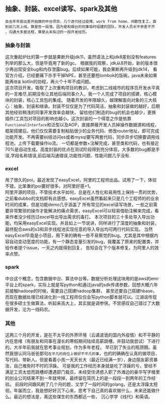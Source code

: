 ## 抽象、封装、excel读写、spark及其他


```$xslt
自去年年底出差开始做的中台项目，几个迭代经过疫情、work from home、间歇性复工，直到前几天上线，算是告一段落。因为是和烟台的同事临时组建的团队，开发人员水平参差不齐
，沟通大多是远程，算是从未有过的一段开发经历。

```

### 抽象与封装
这次重起炉灶的第一步就是果断升级jdk11，虽然语法上和jdk8差别没有features列举的那么大，但是毕竟用了新的gc。
根据我的观察，jdk从8开始，新的版本很少再出现安全bug和内存泄露bug。后续如果可能，我会果断再升级到jdk14，
看官方介绍，已经要痛下杀手干掉NPE，甚至还要抢lombok的饭碗。java未来如果能再`借鉴` kotlin的协程，再火个十年不成问题。
<br>这次项目开发，吸取了上次重构项目的教训，考虑到二线城市的程序员开发水平真的一言难尽,前期没有让其他后端同事介入，我一个人完成了项目的搭建，核心模块的封装，核心工具包的集成。
随着开发的年限越久，越理解面向对象的三大核心：抽象、封装和继承。封装不仅仅是为了代码简洁，抽象和封装做的越好，后期其他经验稍浅的同事开发效率会越快，
留给他们制造的bug的机会也越少，更换插件/工具包对项目的影响也越小。这次封装的一个得意之作是依靠`FunctionalInterface`和泛型以及AOP，直接屏蔽开发人员掉操作数据源和线程，
框架搭建后，他们仅仅需要复制粘贴很少的业务代码、修改router地址，即可完成功能开发。不再需要纠结访问es或者mysql要写两套代码，同步异步切换要调用线程池，上传下载要操作io流。
一切都是参数+注解完成，甚至类和代码，也有接近70%是自动生成。高度封装的优点在测试阶段得到充分体现，大多数的bug都是手误,字段名称错误,前后端沟通错误,功能性问题、性能问题几乎没有.

### excel
用了很久的poi，最近发现了easyExcel，阿里的工程师出品。试用了一下，体验不错，比笨重的poi要好很多。对阿里好感+1。
<br>阿里开源的项目，不管技术水平如何，总是在人性化和易用性上保持一贯的优势，之前看dubbo的文档即有此感想。easyExcel虽然看起来只是几个工程师的的业余时间的成果，但是功能demo几乎涵盖了
所有常见的excel读写场景，一些之前需要非常繁琐的操作才能解决的痛点需求，easyExcel可以轻易借助注解来完成，看来作者没少经历过excel导出导出需求的毒打。
本次项目的三十多处导入导出功能，均采用easyExcel实现。并且如上一节说讲，同样进行了深度的抽象和封装，最终配合aws的s3和异步线程池实现任意的导入导出均可两行代码实现。
当然easyExcel毕竟是小项目，用下来的确有一些不易察觉的bug。尤其是其中根据内容自动变动宽度的功能，有一个静态变量引发的bug，我覆盖了原来的配置类，并给作者提个issue，一天之内就得到回复，
告知会在下个版本修复。为阿里人的效率点赞。

### spark
中台这个概念，包含数据中台、算法中台等。数据分析处理这块用的是aws的emr平台上的spark，实际上就是写python和通过java的sdk传递参数，回想大概六年前接触hadoop的时候，需要自己搭建hadoop集群，
甚至还要自己搭建hbase，而现在数据处理已经进化到一线工程师仅仅会写python脚本就可以。江湖谣传现在很多硕士生做算法，听起来高大上，其实就是调参侠。不禁感叹自己错过了大数据开发，沦为一线码农。

### 其他
这两三个月的开发，是在不太平的外界环境（云谲波诡的国内外疫情）和不平静的内在思绪（有朋友和同事在漫长的寒假期间陆续高薪跳槽，并鼓动我尝试）下进行的。大半年前我就在思考事业规划，作为多年老程，
早已到了失业的瓶颈期。虽然我很认同马爸爸那句`在平凡的岗位上做好不平凡的事`，也的的确确在认真的做项目、写代码、带新人。但是看着小孩一天天长大（最近已经满一岁），身边朋友薪资暴涨，自己难免时不时的浮躁。
可是我的工作经历本身就是吃了浮躁的亏，曾经不满足工资太低而跳槽却遭遇部门裁员，未经受住诱惑入职了外滩边的豪华写字楼里的创业公司结果不到一年就垮掉，最终留在简历上的是一段段一到两年的工作经验。
前段时间跟风刷了几个月的题，又学了一段时间的golang，还是太浮躁太短视。年届而立，我是想好好沉下心来，思考下自己真的喜欢做什么，未来还能做什么。最近的想法是，离这些谋生的东西都远一些，
沉心学学《线代》和英语。





